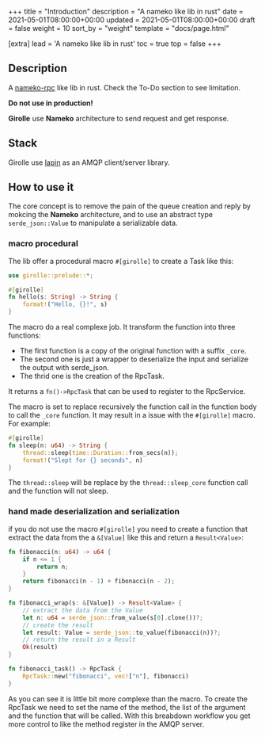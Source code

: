 +++
title = "Introduction"
description = "A nameko like lib in rust"
date = 2021-05-01T08:00:00+00:00
updated = 2021-05-01T08:00:00+00:00
draft = false
weight = 10
sort_by = "weight"
template = "docs/page.html"

[extra]
lead = 'A nameko like lib in rust'
toc = true
top = false
+++

## Description

A [nameko-rpc](https://github.com/nameko/nameko) like lib in rust. Check the To-Do
section to see limitation.

**Do not use in production!**

**Girolle** use **Nameko** architecture to send request and get response.

## Stack

Girolle use [lapin](https://github.com/amqp-rs/lapin) as an AMQP client/server library.

## How to use it

The core concept is to remove the pain of the queue creation and reply by
mokcing the **Nameko** architecture, and to use an abstract type
`serde_json::Value` to manipulate a serializable data.

### macro procedural

The lib offer a procedural macro `#[girolle]` to create a Task like this:

```rust
use girolle::prelude::*;

#[girolle]
fn hello(s: String) -> String {
    format!("Hello, {}!", s)
}
```

The macro do a real complexe job. It transform the function into three functions:

- The first function is a copy of the original function with a suffix `_core`.
- The second one is just a wrapper to deserialize the input and serialize the output with serde_json.
- The thrid one is the creation of the RpcTask.

It returns a `fn()->RpcTask` that can be used to register to the RpcService.

The macro is set to replace recursively the function call in the function body to
call the `_core` function.
It may result in a issue with the `#[girolle]` macro. For example:
```rust
#[girolle]
fn sleep(n: u64) -> String {
    thread::sleep(time::Duration::from_secs(n));
    format!("Slept for {} seconds", n)
}
```
The `thread::sleep` will be replace by the `thread::sleep_core` function call
and the function will not sleep.

### hand made deserialization and serialization

if you do not use the macro `#[girolle]` you need to create a function that
extract the data from the a `&[Value]` like this and return a `Result<Value>`:

```rust
fn fibonacci(n: u64) -> u64 {
    if n <= 1 {
        return n;
    }
    return fibonacci(n - 1) + fibonacci(n - 2);
}

fn fibonacci_wrap(s: &[Value]) -> Result<Value> {
    // extract the data from the Value
    let n: u64 = serde_json::from_value(s[0].clone())?;
    // create the result
    let result: Value = serde_json::to_value(fibonacci(n))?;
    // return the result in a Result
    Ok(result)
}

fn fibonacci_task() -> RpcTask {
    RpcTask::new("fibonacci", vec!["n"], fibonacci)
}
```

As you can see it is little bit more complexe than the macro. To create the RpcTask we need to
set the name of the method, the list of the argument and the function that will be called. With this breabdown
workflow you get more control to like the method register in the AMQP server.